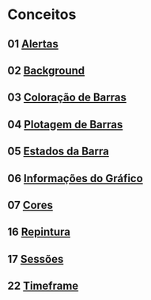 
# Conceitos

## 01 [Alertas](./05_01_alertas.md)

## 02 [Background](./05_02_background.md)

## 03 [Coloração de Barras](./05_03_coloracao_de_barras.md)

## 04 [Plotagem de Barras](./05_04_plotagem_de_barras.md)

## 05 [Estados da Barra](./05_05_estados_da_barra.md)

## 06 [Informações do Gráfico](./05_06_informacoes_do_grafico.md)

## 07 [Cores](./05_07_cores.md)

## 16 [Repintura](./05_16_repintura.md)

## 17 [Sessões](./05_17_sessoes.md)

## 22 [Timeframe](./05_22_timeframe.md)
